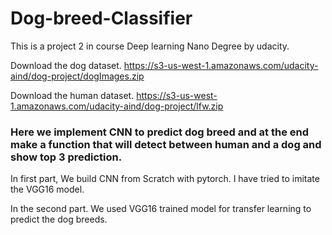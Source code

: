 # Dog-breed-Classifier
This is a project 2 in course Deep learning Nano Degree by udacity.

Download the dog dataset. https://s3-us-west-1.amazonaws.com/udacity-aind/dog-project/dogImages.zip

Download the human dataset. https://s3-us-west-1.amazonaws.com/udacity-aind/dog-project/lfw.zip



### Here we implement CNN to predict dog breed and at the end make a function that will detect between human and a dog and show top 3 prediction.

In first part, We build CNN from Scratch with pytorch. I have tried to imitate the VGG16 model.

In the second part. We used VGG16 trained model for transfer learning to predict the dog breeds.
